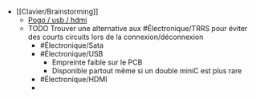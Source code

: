 - [[Clavier/Brainstorming]]
	- [Pogo / usb / hdmi](https://www.reddit.com/r/ErgoMechKeyboards/comments/16spm1h/magnetic_pogo_pinned_halves/)
	- TODO Trouver une alternative aux #Électronique/TRRS pour éviter des courts circuits lors de la connexion/déconnexion
		- #Électronique/Sata
		- #Électronique/USB
			- Empreinte faible sur le PCB
			- Disponible partout même si un double miniC est plus rare
		- #Électronique/HDMI
		-